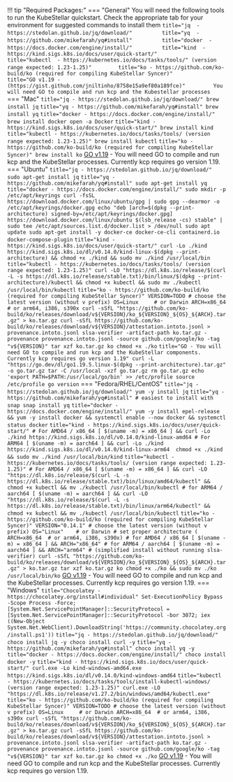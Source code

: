 <!--required-packages-start-->
!!! tip "Required Packages:"
    === "General"
        You will need the following tools to run the KubeStellar quickstart. Check the appropriate tab for your environment for suggested commands to install them
        ``` title="jq  - https://stedolan.github.io/jq/download/"         
        ```
        ``` title="yq  - https://github.com/mikefarah/yq#install"         
        ```
        ``` title="docker  - https://docs.docker.com/engine/install/"         
        ```
        ``` title="kind  - https://kind.sigs.k8s.io/docs/user/quick-start/"         
        ```
        ``` title="kubectl  - https://kubernetes.io/docs/tasks/tools/" (version range expected: 1.23-1.25)"         ```
        ``` title="ko - https://github.com/ko-build/ko (required for compiling KubeStellar Syncer)"         
        ```
        ``` title="GO v1.19 -(https://gist.github.com/jniltinho/8758e15a9ef80a189fce)"         You will need GO to compile and run kcp and the Kubestellar processes         
        ```
    === "Mac"
        ``` title="jq - https://stedolan.github.io/jq/download/"
        brew install jq
        ```
        ``` title="yq - https://github.com/mikefarah/yq#install"
        brew install yq
        ```
        ``` title="docker - https://docs.docker.com/engine/install/"
        brew install docker
        open -a Docker
        ```
        ``` title="kind - https://kind.sigs.k8s.io/docs/user/quick-start/"
        brew install kind
        ```
        ``` title="kubectl - https://kubernetes.io/docs/tasks/tools/ (version range expected: 1.23-1.25)"
        brew install kubectl
        ```
        ``` title="ko - https://github.com/ko-build/ko (required for compiling KubeStellar Syncer)"
        brew install ko
        ```
        [GO v1.19](https://gist.github.com/jniltinho/8758e15a9ef80a189fce) - You will need GO to compile and run kcp and the KubeStellar processes.  Currently kcp requires go version 1.19.
    === "Ubuntu"
        ``` title="jq - https://stedolan.github.io/jq/download/"
        sudo apt-get install jq
        ```
        ``` title="yq - https://github.com/mikefarah/yq#install"
        sudo apt-get install yq
        ```
        ``` title="docker - https://docs.docker.com/engine/install/"
        sudo mkdir -p /etc/apt/keyrings
        curl -fsSL https://download.docker.com/linux/ubuntu/gpg | sudo gpg --dearmor -o /etc/apt/keyrings/docker.gpg
        echo "deb [arch=$(dpkg --print-architecture) signed-by=/etc/apt/keyrings/docker.gpg] https://download.docker.com/linux/ubuntu $(lsb_release -cs) stable" | sudo tee /etc/apt/sources.list.d/docker.list > /dev/null
        sudo apt update
        sudo apt-get install -y docker-ce docker-ce-cli containerd.io docker-compose-plugin
        ```
        ``` title="kind - https://kind.sigs.k8s.io/docs/user/quick-start/"
        curl -Lo ./kind https://kind.sigs.k8s.io/dl/v0.14.0/kind-linux-$(dpkg --print-architecture) && chmod +x ./kind && sudo mv ./kind /usr/local/bin
        ```
        ``` title="kubectl - https://kubernetes.io/docs/tasks/tools/ (version range expected: 1.23-1.25)"
        curl -LO "https://dl.k8s.io/release/$(curl -L -s https://dl.k8s.io/release/stable.txt)/bin/linux/$(dpkg --print-architecture)/kubectl && chmod +x kubectl && sudo mv ./kubectl /usr/local/bin/kubectl
        ```
        ``` title="ko - https://github.com/ko-build/ko (required for compiling KubeStellar Syncer)"
        VERSION=TODO # choose the latest version (without v prefix)
        OS=Linux     # or Darwin
        ARCH=x86_64  # or arm64, i386, s390x
        curl -sSfL "https://github.com/ko-build/ko/releases/download/v${VERSION}/ko_${VERSION}_${OS}_${ARCH}.tar.gz" > ko.tar.gz
        curl -sSfL https://github.com/ko-build/ko/releases/download/v${VERSION}/attestation.intoto.jsonl > provenance.intoto.jsonl
        slsa-verifier -artifact-path ko.tar.gz -provenance provenance.intoto.jsonl -source github.com/google/ko -tag "v${VERSION}"
        tar xzf ko.tar.gz ko
        chmod +x ./ko
        ```
        ``` title="GO - You will need GO to compile and run kcp and the KubeStellar components.  Currently kcp requires go version 1.19"
        curl -L "https://go.dev/dl/go1.19.5.linux-$(dpkg --print-architecture).tar.gz" -o go.tar.gz
        tar -C /usr/local -xzf go.tar.gz
        rm go.tar.gz
        echo 'export PATH=$PATH:/usr/local/go/bin' >> /etc/profile
        source /etc/profile
        go version
        ```
    === "Fedora/RHEL/CentOS"
        ``` title="jq - https://stedolan.github.io/jq/download/"
        yum -y install jq
        ```
        ``` title="yq - https://github.com/mikefarah/yq#install"
        # easiest to install with snap
        snap install yq
        ```
        ``` title="docker - https://docs.docker.com/engine/install/"
        yum -y install epel-release && yum -y install docker && systemctl enable --now docker && systemctl status docker
        ```
        ``` title="kind - https://kind.sigs.k8s.io/docs/user/quick-start/"
        # For AMD64 / x86_64
        [ $(uname -m) = x86_64 ] && curl -Lo ./kind https://kind.sigs.k8s.io/dl/v0.14.0/kind-linux-amd64
        # For ARM64
        [ $(uname -m) = aarch64 ] && curl -Lo ./kind https://kind.sigs.k8s.io/dl/v0.14.0/kind-linux-arm64 
        chmod +x ./kind && sudo mv ./kind /usr/local/bin/kind
        ```
        ``` title="kubectl - https://kubernetes.io/docs/tasks/tools/ (version range expected: 1.23-1.25)"
        # For AMD64 / x86_64
        [ $(uname -m) = x86_64 ] && curl -LO "https://dl.k8s.io/release/$(curl -L -s https://dl.k8s.io/release/stable.txt)/bin/linux/amd64/kubectl" && chmod +x kubectl && mv ./kubectl /usr/local/bin/kubectl
        # for ARM64 / aarch64
        [ $(uname -m) = aarch64 ] && curl -LO "https://dl.k8s.io/release/$(curl -L -s https://dl.k8s.io/release/stable.txt)/bin/linux/arm64/kubectl" && chmod +x kubectl && mv ./kubectl /usr/local/bin/kubectl
        ```
        ``` title="ko - https://github.com/ko-build/ko (required for compiling KubeStellar Syncer)"
        VERSION="0.14.1" # choose the latest version (without v prefix)
        OS="Linux"    # or Darwin
        # set proper architecture ( ARCH=x86_64  # or arm64, i386, s390x)
        # for AMD64 / x86_64
        [ $(uname -m) = x86_64 ] && ARCH="x86_64"
        # for ARM64 / aarch64
        [ $(uname -m) = aarch64 ] && ARCH="arm64"
        # (simplified install without running slsa-verifier)
        curl -sSfL "https://github.com/ko-build/ko/releases/download/v${VERSION}/ko_${VERSION}_${OS}_${ARCH}.tar.gz" > ko.tar.gz
        tar xzf ko.tar.gz ko
        chmod +x ./ko && sudo mv ./ko /usr/local/bin/ko
        ```
        [GO v1.19](https://gist.github.com/jniltinho/8758e15a9ef80a189fce) - You will need GO to compile and run kcp and the KubeStellar processes.  Currently kcp requires go version 1.19.
    === "Windows"
        ``` title="Chocolatey - https://chocolatey.org/install#individual"
        Set-ExecutionPolicy Bypass -Scope Process -Force; [System.Net.ServicePointManager]::SecurityProtocol = [System.Net.ServicePointManager]::SecurityProtocol -bor 3072; iex ((New-Object System.Net.WebClient).DownloadString('https://community.chocolatey.org/install.ps1'))
        ```
        ``` title="jq - https://stedolan.github.io/jq/download/"
        choco install jq -y
        choco install curl -y
        ```
        ``` title="yq - https://github.com/mikefarah/yq#install"
        choco install yq -y
        ```
        ``` title="docker - https://docs.docker.com/engine/install/"
        choco install docker -y
        ```
        ``` title="kind - https://kind.sigs.k8s.io/docs/user/quick-start/"
        curl.exe -Lo kind-windows-amd64.exe https://kind.sigs.k8s.io/dl/v0.14.0/kind-windows-amd64
        ```
        ``` title="kubectl - https://kubernetes.io/docs/tasks/tools/install-kubectl-windows/ (version range expected: 1.23-1.25)"
        curl.exe -LO "https://dl.k8s.io/release/v1.27.2/bin/windows/amd64/kubectl.exe"
        ```
        ``` title="ko - https://github.com/ko-build/ko (required for compiling KubeStellar Syncer)"
        VERSION=TODO # choose the latest version (without v prefix)
        OS=Linux     # or Darwin
        ARCH=x86_64  # or arm64, i386, s390x
        curl -sSfL "https://github.com/ko-build/ko/releases/download/v${VERSION}/ko_${VERSION}_${OS}_${ARCH}.tar.gz" > ko.tar.gz
        curl -sSfL https://github.com/ko-build/ko/releases/download/v${VERSION}/attestation.intoto.jsonl > provenance.intoto.jsonl
        slsa-verifier -artifact-path ko.tar.gz -provenance provenance.intoto.jsonl -source github.com/google/ko -tag "v${VERSION}"
        tar xzf ko.tar.gz ko
        chmod +x ./ko
        ```
        [GO v1.19](https://gist.github.com/jniltinho/8758e15a9ef80a189fce) - You will need GO to compile and run kcp and the KubeStellar processes.  Currently kcp requires go version 1.19.
<!--required-packages-end-->
<!-- 
## 
  - [docker](https://docs.docker.com/engine/install/)
  - [kind](https://kind.sigs.k8s.io/)
  - [kubectl](https://kubernetes.io/docs/tasks/tools/) (version range expected: 1.23-1.25)
  - [jq](https://stedolan.github.io/jq/download/) -->
  
